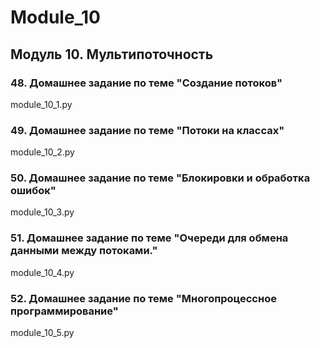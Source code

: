 # Module_10
## Модуль 10. Мультипоточность
### 48. Домашнее задание по теме "Создание потоков" 
module_10_1.py
### 49. Домашнее задание по теме "Потоки на классах"
module_10_2.py
### 50. Домашнее задание по теме "Блокировки и обработка ошибок"
module_10_3.py
### 51. Домашнее задание по теме "Очереди для обмена данными между потоками."
module_10_4.py
### 52. Домашнее задание по теме "Многопроцессное программирование"
module_10_5.py
